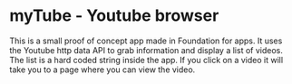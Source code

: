 # myTube - Youtube browser

This is a small proof of concept app made in Foundation for apps. It uses the Youtube http data API to grab information and display a list of videos. The list is a hard coded string inside the app. If you click on a video it will take you to a page where you can view the video.



